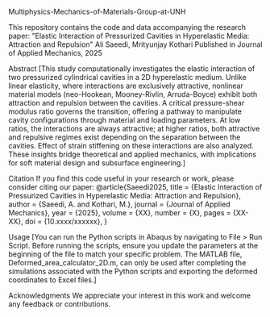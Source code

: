 Multiphysics-Mechanics-of-Materials-Group-at-UNH

This repository contains the code and data accompanying the research paper:
"Elastic Interaction of Pressurized Cavities in Hyperelastic Media: Attraction and Repulsion"
Ali Saeedi, Mrityunjay Kothari
Published in Journal of Applied Mechanics, 2025

Abstract
[This study computationally investigates the elastic interaction of two pressurized cylindrical cavities in a 2D hyperelastic medium. 
Unlike linear elasticity, where interactions are exclusively attractive, nonlinear material models (neo-Hookean, Mooney-Rivlin, Arruda-Boyce) exhibit both attraction and repulsion between the cavities. 
A critical pressure-shear modulus ratio governs the transition, offering a pathway to manipulate cavity configurations through material and loading parameters.
At low ratios, the interactions are always attractive; at higher ratios, both attractive and repulsive regimes exist depending on the separation between the cavities.
Effect of strain stiffening on these interactions are also analyzed. These insights bridge theoretical and applied mechanics, with implications for soft material design and subsurface engineering.]

Citation
If you find this code useful in your research or work, please consider citing our paper:
@article{Saeedi2025,
  title     = {Elastic Interaction of Pressurized Cavities in Hyperelastic Media: Attraction and Repulsion},
  author    = {Saeedi, A. and Kothari, M.},
  journal   = {Journal of Applied Mechanics},
  year      = {2025},
  volume    = {XX},
  number    = {X},
  pages     = {XX-XX},
  doi       = {10.xxxx/xxxxxx},
}

Usage
[You can run the Python scripts in Abaqus by navigating to File > Run Script. Before running the scripts, ensure you update the parameters at the beginning of the file to match your specific problem.
The MATLAB file, Deformed_area_calculator_2D.m, can only be used after completing the simulations associated with the Python scripts and exporting the deformed coordinates to Excel files.]

Acknowledgments
We appreciate your interest in this work and welcome any feedback or contributions.
